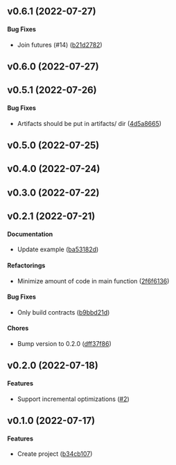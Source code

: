 <a name="v0.6.1"></a>
## v0.6.1 (2022-07-27)


#### Bug Fixes

*   Join futures (#14) ([b21d2782](b21d2782))



<a name="v0.6.0"></a>
## v0.6.0 (2022-07-27)




<a name="v0.5.1"></a>
## v0.5.1 (2022-07-26)


#### Bug Fixes

*   Artifacts should be put in artifacts/ dir ([4d5a8665](4d5a8665))



<a name="v0.5.0"></a>
## v0.5.0 (2022-07-25)




<a name="v0.4.0"></a>
## v0.4.0 (2022-07-24)




<a name="v0.3.0"></a>
## v0.3.0 (2022-07-22)




<a name="v0.2.1"></a>
## v0.2.1 (2022-07-21)


#### Documentation

*   Update example ([ba53182d](ba53182d))

#### Refactorings

*   Minimize amount of code in main function ([2f6f6136](2f6f6136))

#### Bug Fixes

*   Only build contracts ([b9bbd21d](b9bbd21d))

#### Chores

*   Bump version to 0.2.0 ([dff37f86](dff37f86))



<a name="v0.2.0"></a>
## v0.2.0 (2022-07-18)




#### Features

* Support incremental optimizations ([#2](#2))



<a name="v0.1.0"></a>
## v0.1.0 (2022-07-17)




#### Features

* Create project ([b34cb107](b34cb107))
